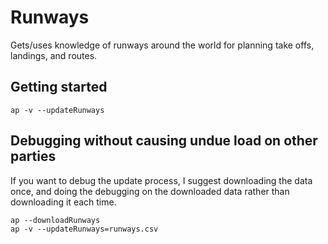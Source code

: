 # Runways

Gets/uses knowledge of runways around the world for planning take offs, landings, and routes.

## Getting started

```
ap -v --updateRunways
```

## Debugging without causing undue load on other parties

If you want to debug the update process, I suggest downloading the data once, and doing the debugging on the downloaded data rather than downloading it each time.

```
ap --downloadRunways
ap -v --updateRunways=runways.csv
```
